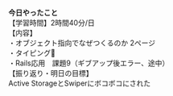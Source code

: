 **今日やったこと**<br>
【学習時間】2時間40分/日<br>
【内容】<br>
・オブジェクト指向でなぜつくるのか 2ページ<br>
・タイピング🍦<br>
・Rails応用　課題9（ギブアップ後エラー、途中）<br>
【振り返り・明日の目標】<br>
Active StorageとSwiperにボコボコにされた
